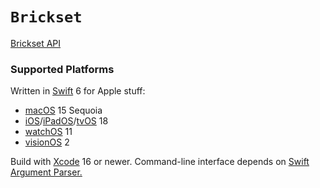 # `Brickset`

[Brickset API](https://brickset.com/article/52666/brickset-web-services)

### Supported Platforms

Written in [Swift](https://developer.apple.com/documentation/swift) 6 for Apple stuff:

* [macOS](https://developer.apple.com/macos) 15 Sequoia
* [iOS](https://developer.apple.com/ios)/[iPadOS](https://developer.apple.com/ipad)/[tvOS](https://developer.apple.com/tvos) 18
* [watchOS](https://developer.apple.com/watchos) 11
* [visionOS](https://developer.apple.com/visionos) 2

Build with [Xcode](https://developer.apple.com/xcode) 16 or newer. Command-line interface depends on [Swift Argument Parser.](https://github.com/apple/swift-argument-parser)
